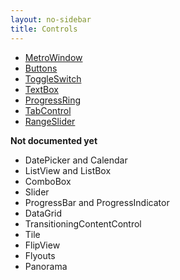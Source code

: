 ```yaml
---
layout: no-sidebar
title: Controls 
---
```

 - [MetroWindow]({{site.baseurl}}/controls/metro-window.html)
 - [Buttons]({{site.baseurl}}/controls/buttons.html)
 - [ToggleSwitch]({{site.baseurl}}/controls/toggle-switch.html)
 - [TextBox]({{site.baseurl}}/controls/textbox.html)
 - [ProgressRing]({{site.baseurl}}/controls/progress-ring.html)
 - [TabControl]({{site.baseurl}}/controls/tab-control.html)
 - [RangeSlider]({{site.baseurl}}/controls/range-slider.html)
 
 **Not documented yet**
 - DatePicker and Calendar
 - ListView and ListBox
 - ComboBox
 - Slider
 - ProgressBar and ProgressIndicator
 - DataGrid
 - TransitioningContentControl
 - Tile
 - FlipView
 - Flyouts
 - Panorama
